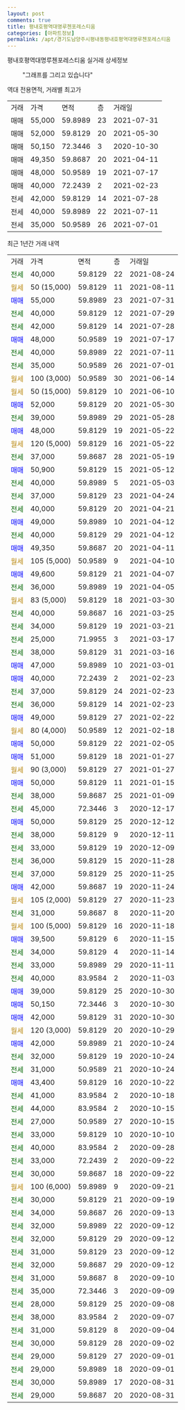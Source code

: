 ```yaml
---
layout: post
comments: true
title: 평내호평역대명루첸포레스티움
categories: [아파트정보]
permalink: /apt/경기도남양주시평내동평내호평역대명루첸포레스티움
---
```


평내호평역대명루첸포레스티움 실거래 상세정보

<script type="text/javascript">
  google.charts.load('current', {'packages':['line', 'corechart']});
  google.charts.setOnLoadCallback(drawChart);

  function drawChart() {
    var data = new google.visualization.DataTable();
    data.addColumn('date', '거래일');
    data.addColumn('number', "매매");
    data.addColumn('number', "전세");
    data.addColumn('number', "전매");

    data.addRows([[new Date(Date.parse("2021-08-24")), null, 40000, null], [new Date(Date.parse("2021-08-11")), null, null, null], [new Date(Date.parse("2021-07-31")), 55000, null, null], [new Date(Date.parse("2021-07-29")), null, 40000, null], [new Date(Date.parse("2021-07-28")), null, 42000, null], [new Date(Date.parse("2021-07-17")), 48000, null, null], [new Date(Date.parse("2021-07-11")), null, 40000, null], [new Date(Date.parse("2021-07-01")), null, 35000, null], [new Date(Date.parse("2021-06-14")), null, null, null], [new Date(Date.parse("2021-06-10")), null, null, null], [new Date(Date.parse("2021-05-30")), 52000, null, null], [new Date(Date.parse("2021-05-28")), null, 39000, null], [new Date(Date.parse("2021-05-22")), 48000, null, null], [new Date(Date.parse("2021-05-22")), null, null, null], [new Date(Date.parse("2021-05-19")), null, 37000, null], [new Date(Date.parse("2021-05-12")), 50900, null, null], [new Date(Date.parse("2021-05-03")), null, 40000, null], [new Date(Date.parse("2021-04-24")), null, 37000, null], [new Date(Date.parse("2021-04-21")), null, 40000, null], [new Date(Date.parse("2021-04-12")), 49000, null, null], [new Date(Date.parse("2021-04-12")), null, 40000, null], [new Date(Date.parse("2021-04-11")), 49350, null, null], [new Date(Date.parse("2021-04-10")), null, null, null], [new Date(Date.parse("2021-04-07")), 49600, null, null], [new Date(Date.parse("2021-04-05")), null, 36000, null], [new Date(Date.parse("2021-03-30")), null, null, null], [new Date(Date.parse("2021-03-25")), null, 40000, null], [new Date(Date.parse("2021-03-21")), null, 34000, null], [new Date(Date.parse("2021-03-17")), null, 25000, null], [new Date(Date.parse("2021-03-16")), null, 38000, null], [new Date(Date.parse("2021-03-01")), 47000, null, null], [new Date(Date.parse("2021-02-23")), 40000, null, null], [new Date(Date.parse("2021-02-23")), null, 37000, null], [new Date(Date.parse("2021-02-23")), null, 36000, null], [new Date(Date.parse("2021-02-22")), 49000, null, null], [new Date(Date.parse("2021-02-18")), null, null, null], [new Date(Date.parse("2021-02-05")), 50000, null, null], [new Date(Date.parse("2021-01-27")), 51000, null, null], [new Date(Date.parse("2021-01-27")), null, null, null], [new Date(Date.parse("2021-01-15")), 50000, null, null], [new Date(Date.parse("2021-01-09")), null, 38000, null], [new Date(Date.parse("2020-12-17")), null, 45000, null], [new Date(Date.parse("2020-12-12")), 50000, null, null], [new Date(Date.parse("2020-12-11")), null, 38000, null], [new Date(Date.parse("2020-12-09")), null, 33000, null], [new Date(Date.parse("2020-11-28")), null, 36000, null], [new Date(Date.parse("2020-11-25")), null, 37000, null], [new Date(Date.parse("2020-11-24")), 42000, null, null], [new Date(Date.parse("2020-11-23")), null, null, null], [new Date(Date.parse("2020-11-20")), null, 31000, null], [new Date(Date.parse("2020-11-18")), null, null, null], [new Date(Date.parse("2020-11-15")), 39500, null, null], [new Date(Date.parse("2020-11-14")), null, 34000, null], [new Date(Date.parse("2020-11-11")), null, 33000, null], [new Date(Date.parse("2020-11-03")), null, 40000, null], [new Date(Date.parse("2020-10-30")), 39000, null, null], [new Date(Date.parse("2020-10-30")), 50150, null, null], [new Date(Date.parse("2020-10-30")), 42000, null, null], [new Date(Date.parse("2020-10-29")), null, null, null], [new Date(Date.parse("2020-10-24")), 42000, null, null], [new Date(Date.parse("2020-10-24")), null, 32000, null], [new Date(Date.parse("2020-10-24")), null, 31000, null], [new Date(Date.parse("2020-10-22")), 43400, null, null], [new Date(Date.parse("2020-10-18")), null, 41000, null], [new Date(Date.parse("2020-10-15")), null, 44000, null], [new Date(Date.parse("2020-10-15")), null, 27000, null], [new Date(Date.parse("2020-10-10")), null, 33000, null], [new Date(Date.parse("2020-09-28")), null, 40000, null], [new Date(Date.parse("2020-09-22")), null, 33000, null], [new Date(Date.parse("2020-09-22")), null, 30000, null], [new Date(Date.parse("2020-09-21")), null, null, null], [new Date(Date.parse("2020-09-19")), null, 30000, null], [new Date(Date.parse("2020-09-13")), null, 34000, null], [new Date(Date.parse("2020-09-12")), null, 32000, null], [new Date(Date.parse("2020-09-12")), null, 32000, null], [new Date(Date.parse("2020-09-12")), null, 31000, null], [new Date(Date.parse("2020-09-12")), null, 32000, null], [new Date(Date.parse("2020-09-10")), null, 31000, null], [new Date(Date.parse("2020-09-09")), null, 35000, null], [new Date(Date.parse("2020-09-08")), null, 28000, null], [new Date(Date.parse("2020-09-07")), null, 38000, null], [new Date(Date.parse("2020-09-04")), null, 31000, null], [new Date(Date.parse("2020-09-02")), null, 30000, null], [new Date(Date.parse("2020-09-01")), null, 29000, null], [new Date(Date.parse("2020-09-01")), null, 29000, null], [new Date(Date.parse("2020-08-31")), null, 30000, null], [new Date(Date.parse("2020-08-31")), null, 29000, null]]);

    var options = {
      hAxis: {
        format: 'yyyy/MM/dd'
      },    
      lineWidth: 0,
      pointsVisible: true,    
      title: '최근 1년간 유형별 실거래가 분포',
      legend: { position: 'bottom' }
    };

    var formatter = new google.visualization.NumberFormat({pattern:'###,###'} );
    formatter.format(data, 1);
    formatter.format(data, 2);
    
    setTimeout(function() {
        var chart = new google.visualization.LineChart(document.getElementById('columnchart_material'));
        chart.draw(data, (options));
        document.getElementById('loading').style.display = 'none';
    }, 1000);
  }
</script>


<div id="loading" style="z-index:20; display: block; margin-left: 35px">"그래프를 그리고 있습니다"</div>
<div id="columnchart_material" style="width: 95%; margin-left: -35px; display: block"></div>

역대 전용면적, 거래별 최고가
<table class="sortable">
    <tr>
      <td>거래</td>
      <td>가격</td>
      <td>면적</td>
      <td>층</td>
      <td>거래일</td>
    </tr>
        <tr>
          <td>매매</td>
          <td>55,000</td>
          <td>59.8989</td>
          <td>23</td>
          <td>2021-07-31</td>
        </tr>            <tr>
          <td>매매</td>
          <td>52,000</td>
          <td>59.8129</td>
          <td>20</td>
          <td>2021-05-30</td>
        </tr>            <tr>
          <td>매매</td>
          <td>50,150</td>
          <td>72.3446</td>
          <td>3</td>
          <td>2020-10-30</td>
        </tr>            <tr>
          <td>매매</td>
          <td>49,350</td>
          <td>59.8687</td>
          <td>20</td>
          <td>2021-04-11</td>
        </tr>            <tr>
          <td>매매</td>
          <td>48,000</td>
          <td>50.9589</td>
          <td>19</td>
          <td>2021-07-17</td>
        </tr>            <tr>
          <td>매매</td>
          <td>40,000</td>
          <td>72.2439</td>
          <td>2</td>
          <td>2021-02-23</td>
        </tr>        
        <tr>
              <td>전세</td>
              <td>42,000</td>
              <td>59.8129</td>
              <td>14</td>
              <td>2021-07-28</td>
            </tr>            <tr>
              <td>전세</td>
              <td>40,000</td>
              <td>59.8989</td>
              <td>22</td>
              <td>2021-07-11</td>
            </tr>            <tr>
              <td>전세</td>
              <td>35,000</td>
              <td>50.9589</td>
              <td>26</td>
              <td>2021-07-01</td>
            </tr>        
    
</table>

최근 1년간 거래 내역

<table class="sortable">
    <tr>
      <td>거래</td>
      <td>가격</td>
      <td>면적</td>
      <td>층</td>
      <td>거래일</td>
    </tr>
    <tr>
      <td><a style="color: darkgreen">전세</a></td>
      <td>40,000</td>
      <td>59.8129</td>
      <td>22</td>
      <td>2021-08-24</td>
    </tr>          <tr>
      <td><a style="color: darkgoldenrod">월세</a></td>
      <td>50 (15,000)</td>
      <td>59.8129</td>
      <td>11</td>
      <td>2021-08-11</td>
    </tr>          <tr>
      <td><a style="color: blue">매매</a></td>
      <td>55,000</td>
      <td>59.8989</td>
      <td>23</td>
      <td>2021-07-31</td>
    </tr>          <tr>
      <td><a style="color: darkgreen">전세</a></td>
      <td>40,000</td>
      <td>59.8129</td>
      <td>12</td>
      <td>2021-07-29</td>
    </tr>          <tr>
      <td><a style="color: darkgreen">전세</a></td>
      <td>42,000</td>
      <td>59.8129</td>
      <td>14</td>
      <td>2021-07-28</td>
    </tr>          <tr>
      <td><a style="color: blue">매매</a></td>
      <td>48,000</td>
      <td>50.9589</td>
      <td>19</td>
      <td>2021-07-17</td>
    </tr>          <tr>
      <td><a style="color: darkgreen">전세</a></td>
      <td>40,000</td>
      <td>59.8989</td>
      <td>22</td>
      <td>2021-07-11</td>
    </tr>          <tr>
      <td><a style="color: darkgreen">전세</a></td>
      <td>35,000</td>
      <td>50.9589</td>
      <td>26</td>
      <td>2021-07-01</td>
    </tr>          <tr>
      <td><a style="color: darkgoldenrod">월세</a></td>
      <td>100 (3,000)</td>
      <td>50.9589</td>
      <td>30</td>
      <td>2021-06-14</td>
    </tr>          <tr>
      <td><a style="color: darkgoldenrod">월세</a></td>
      <td>50 (15,000)</td>
      <td>59.8129</td>
      <td>10</td>
      <td>2021-06-10</td>
    </tr>          <tr>
      <td><a style="color: blue">매매</a></td>
      <td>52,000</td>
      <td>59.8129</td>
      <td>20</td>
      <td>2021-05-30</td>
    </tr>          <tr>
      <td><a style="color: darkgreen">전세</a></td>
      <td>39,000</td>
      <td>59.8989</td>
      <td>29</td>
      <td>2021-05-28</td>
    </tr>          <tr>
      <td><a style="color: blue">매매</a></td>
      <td>48,000</td>
      <td>59.8129</td>
      <td>19</td>
      <td>2021-05-22</td>
    </tr>          <tr>
      <td><a style="color: darkgoldenrod">월세</a></td>
      <td>120 (5,000)</td>
      <td>59.8129</td>
      <td>16</td>
      <td>2021-05-22</td>
    </tr>          <tr>
      <td><a style="color: darkgreen">전세</a></td>
      <td>37,000</td>
      <td>59.8687</td>
      <td>28</td>
      <td>2021-05-19</td>
    </tr>          <tr>
      <td><a style="color: blue">매매</a></td>
      <td>50,900</td>
      <td>59.8129</td>
      <td>15</td>
      <td>2021-05-12</td>
    </tr>          <tr>
      <td><a style="color: darkgreen">전세</a></td>
      <td>40,000</td>
      <td>59.8989</td>
      <td>5</td>
      <td>2021-05-03</td>
    </tr>          <tr>
      <td><a style="color: darkgreen">전세</a></td>
      <td>37,000</td>
      <td>59.8129</td>
      <td>23</td>
      <td>2021-04-24</td>
    </tr>          <tr>
      <td><a style="color: darkgreen">전세</a></td>
      <td>40,000</td>
      <td>59.8129</td>
      <td>20</td>
      <td>2021-04-21</td>
    </tr>          <tr>
      <td><a style="color: blue">매매</a></td>
      <td>49,000</td>
      <td>59.8989</td>
      <td>10</td>
      <td>2021-04-12</td>
    </tr>          <tr>
      <td><a style="color: darkgreen">전세</a></td>
      <td>40,000</td>
      <td>59.8129</td>
      <td>29</td>
      <td>2021-04-12</td>
    </tr>          <tr>
      <td><a style="color: blue">매매</a></td>
      <td>49,350</td>
      <td>59.8687</td>
      <td>20</td>
      <td>2021-04-11</td>
    </tr>          <tr>
      <td><a style="color: darkgoldenrod">월세</a></td>
      <td>105 (5,000)</td>
      <td>50.9589</td>
      <td>9</td>
      <td>2021-04-10</td>
    </tr>          <tr>
      <td><a style="color: blue">매매</a></td>
      <td>49,600</td>
      <td>59.8129</td>
      <td>21</td>
      <td>2021-04-07</td>
    </tr>          <tr>
      <td><a style="color: darkgreen">전세</a></td>
      <td>36,000</td>
      <td>59.8989</td>
      <td>19</td>
      <td>2021-04-05</td>
    </tr>          <tr>
      <td><a style="color: darkgoldenrod">월세</a></td>
      <td>83 (5,000)</td>
      <td>59.8129</td>
      <td>18</td>
      <td>2021-03-30</td>
    </tr>          <tr>
      <td><a style="color: darkgreen">전세</a></td>
      <td>40,000</td>
      <td>59.8687</td>
      <td>16</td>
      <td>2021-03-25</td>
    </tr>          <tr>
      <td><a style="color: darkgreen">전세</a></td>
      <td>34,000</td>
      <td>59.8129</td>
      <td>19</td>
      <td>2021-03-21</td>
    </tr>          <tr>
      <td><a style="color: darkgreen">전세</a></td>
      <td>25,000</td>
      <td>71.9955</td>
      <td>3</td>
      <td>2021-03-17</td>
    </tr>          <tr>
      <td><a style="color: darkgreen">전세</a></td>
      <td>38,000</td>
      <td>59.8129</td>
      <td>31</td>
      <td>2021-03-16</td>
    </tr>          <tr>
      <td><a style="color: blue">매매</a></td>
      <td>47,000</td>
      <td>59.8989</td>
      <td>10</td>
      <td>2021-03-01</td>
    </tr>          <tr>
      <td><a style="color: blue">매매</a></td>
      <td>40,000</td>
      <td>72.2439</td>
      <td>2</td>
      <td>2021-02-23</td>
    </tr>          <tr>
      <td><a style="color: darkgreen">전세</a></td>
      <td>37,000</td>
      <td>59.8129</td>
      <td>24</td>
      <td>2021-02-23</td>
    </tr>          <tr>
      <td><a style="color: darkgreen">전세</a></td>
      <td>36,000</td>
      <td>59.8129</td>
      <td>14</td>
      <td>2021-02-23</td>
    </tr>          <tr>
      <td><a style="color: blue">매매</a></td>
      <td>49,000</td>
      <td>59.8129</td>
      <td>27</td>
      <td>2021-02-22</td>
    </tr>          <tr>
      <td><a style="color: darkgoldenrod">월세</a></td>
      <td>80 (4,000)</td>
      <td>50.9589</td>
      <td>12</td>
      <td>2021-02-18</td>
    </tr>          <tr>
      <td><a style="color: blue">매매</a></td>
      <td>50,000</td>
      <td>59.8129</td>
      <td>22</td>
      <td>2021-02-05</td>
    </tr>          <tr>
      <td><a style="color: blue">매매</a></td>
      <td>51,000</td>
      <td>59.8129</td>
      <td>18</td>
      <td>2021-01-27</td>
    </tr>          <tr>
      <td><a style="color: darkgoldenrod">월세</a></td>
      <td>90 (3,000)</td>
      <td>59.8129</td>
      <td>27</td>
      <td>2021-01-27</td>
    </tr>          <tr>
      <td><a style="color: blue">매매</a></td>
      <td>50,000</td>
      <td>59.8129</td>
      <td>11</td>
      <td>2021-01-15</td>
    </tr>          <tr>
      <td><a style="color: darkgreen">전세</a></td>
      <td>38,000</td>
      <td>59.8687</td>
      <td>25</td>
      <td>2021-01-09</td>
    </tr>          <tr>
      <td><a style="color: darkgreen">전세</a></td>
      <td>45,000</td>
      <td>72.3446</td>
      <td>3</td>
      <td>2020-12-17</td>
    </tr>          <tr>
      <td><a style="color: blue">매매</a></td>
      <td>50,000</td>
      <td>59.8129</td>
      <td>25</td>
      <td>2020-12-12</td>
    </tr>          <tr>
      <td><a style="color: darkgreen">전세</a></td>
      <td>38,000</td>
      <td>59.8129</td>
      <td>9</td>
      <td>2020-12-11</td>
    </tr>          <tr>
      <td><a style="color: darkgreen">전세</a></td>
      <td>33,000</td>
      <td>59.8129</td>
      <td>19</td>
      <td>2020-12-09</td>
    </tr>          <tr>
      <td><a style="color: darkgreen">전세</a></td>
      <td>36,000</td>
      <td>59.8129</td>
      <td>15</td>
      <td>2020-11-28</td>
    </tr>          <tr>
      <td><a style="color: darkgreen">전세</a></td>
      <td>37,000</td>
      <td>59.8129</td>
      <td>25</td>
      <td>2020-11-25</td>
    </tr>          <tr>
      <td><a style="color: blue">매매</a></td>
      <td>42,000</td>
      <td>59.8687</td>
      <td>19</td>
      <td>2020-11-24</td>
    </tr>          <tr>
      <td><a style="color: darkgoldenrod">월세</a></td>
      <td>105 (2,000)</td>
      <td>59.8129</td>
      <td>27</td>
      <td>2020-11-23</td>
    </tr>          <tr>
      <td><a style="color: darkgreen">전세</a></td>
      <td>31,000</td>
      <td>59.8687</td>
      <td>8</td>
      <td>2020-11-20</td>
    </tr>          <tr>
      <td><a style="color: darkgoldenrod">월세</a></td>
      <td>100 (5,000)</td>
      <td>59.8129</td>
      <td>16</td>
      <td>2020-11-18</td>
    </tr>          <tr>
      <td><a style="color: blue">매매</a></td>
      <td>39,500</td>
      <td>59.8129</td>
      <td>6</td>
      <td>2020-11-15</td>
    </tr>          <tr>
      <td><a style="color: darkgreen">전세</a></td>
      <td>34,000</td>
      <td>59.8129</td>
      <td>4</td>
      <td>2020-11-14</td>
    </tr>          <tr>
      <td><a style="color: darkgreen">전세</a></td>
      <td>33,000</td>
      <td>59.8989</td>
      <td>29</td>
      <td>2020-11-11</td>
    </tr>          <tr>
      <td><a style="color: darkgreen">전세</a></td>
      <td>40,000</td>
      <td>83.9584</td>
      <td>2</td>
      <td>2020-11-03</td>
    </tr>          <tr>
      <td><a style="color: blue">매매</a></td>
      <td>39,000</td>
      <td>59.8129</td>
      <td>25</td>
      <td>2020-10-30</td>
    </tr>          <tr>
      <td><a style="color: blue">매매</a></td>
      <td>50,150</td>
      <td>72.3446</td>
      <td>3</td>
      <td>2020-10-30</td>
    </tr>          <tr>
      <td><a style="color: blue">매매</a></td>
      <td>42,000</td>
      <td>59.8129</td>
      <td>31</td>
      <td>2020-10-30</td>
    </tr>          <tr>
      <td><a style="color: darkgoldenrod">월세</a></td>
      <td>120 (3,000)</td>
      <td>59.8129</td>
      <td>20</td>
      <td>2020-10-29</td>
    </tr>          <tr>
      <td><a style="color: blue">매매</a></td>
      <td>42,000</td>
      <td>59.8989</td>
      <td>21</td>
      <td>2020-10-24</td>
    </tr>          <tr>
      <td><a style="color: darkgreen">전세</a></td>
      <td>32,000</td>
      <td>59.8129</td>
      <td>19</td>
      <td>2020-10-24</td>
    </tr>          <tr>
      <td><a style="color: darkgreen">전세</a></td>
      <td>31,000</td>
      <td>50.9589</td>
      <td>21</td>
      <td>2020-10-24</td>
    </tr>          <tr>
      <td><a style="color: blue">매매</a></td>
      <td>43,400</td>
      <td>59.8129</td>
      <td>16</td>
      <td>2020-10-22</td>
    </tr>          <tr>
      <td><a style="color: darkgreen">전세</a></td>
      <td>41,000</td>
      <td>83.9584</td>
      <td>2</td>
      <td>2020-10-18</td>
    </tr>          <tr>
      <td><a style="color: darkgreen">전세</a></td>
      <td>44,000</td>
      <td>83.9584</td>
      <td>2</td>
      <td>2020-10-15</td>
    </tr>          <tr>
      <td><a style="color: darkgreen">전세</a></td>
      <td>27,000</td>
      <td>50.9589</td>
      <td>27</td>
      <td>2020-10-15</td>
    </tr>          <tr>
      <td><a style="color: darkgreen">전세</a></td>
      <td>33,000</td>
      <td>59.8129</td>
      <td>10</td>
      <td>2020-10-10</td>
    </tr>          <tr>
      <td><a style="color: darkgreen">전세</a></td>
      <td>40,000</td>
      <td>83.9584</td>
      <td>2</td>
      <td>2020-09-28</td>
    </tr>          <tr>
      <td><a style="color: darkgreen">전세</a></td>
      <td>33,000</td>
      <td>72.2439</td>
      <td>2</td>
      <td>2020-09-22</td>
    </tr>          <tr>
      <td><a style="color: darkgreen">전세</a></td>
      <td>30,000</td>
      <td>59.8687</td>
      <td>18</td>
      <td>2020-09-22</td>
    </tr>          <tr>
      <td><a style="color: darkgoldenrod">월세</a></td>
      <td>100 (6,000)</td>
      <td>59.8989</td>
      <td>9</td>
      <td>2020-09-21</td>
    </tr>          <tr>
      <td><a style="color: darkgreen">전세</a></td>
      <td>30,000</td>
      <td>59.8129</td>
      <td>21</td>
      <td>2020-09-19</td>
    </tr>          <tr>
      <td><a style="color: darkgreen">전세</a></td>
      <td>34,000</td>
      <td>59.8687</td>
      <td>26</td>
      <td>2020-09-13</td>
    </tr>          <tr>
      <td><a style="color: darkgreen">전세</a></td>
      <td>32,000</td>
      <td>59.8989</td>
      <td>22</td>
      <td>2020-09-12</td>
    </tr>          <tr>
      <td><a style="color: darkgreen">전세</a></td>
      <td>32,000</td>
      <td>59.8129</td>
      <td>29</td>
      <td>2020-09-12</td>
    </tr>          <tr>
      <td><a style="color: darkgreen">전세</a></td>
      <td>31,000</td>
      <td>59.8129</td>
      <td>23</td>
      <td>2020-09-12</td>
    </tr>          <tr>
      <td><a style="color: darkgreen">전세</a></td>
      <td>32,000</td>
      <td>59.8687</td>
      <td>29</td>
      <td>2020-09-12</td>
    </tr>          <tr>
      <td><a style="color: darkgreen">전세</a></td>
      <td>31,000</td>
      <td>59.8687</td>
      <td>8</td>
      <td>2020-09-10</td>
    </tr>          <tr>
      <td><a style="color: darkgreen">전세</a></td>
      <td>35,000</td>
      <td>72.3446</td>
      <td>3</td>
      <td>2020-09-09</td>
    </tr>          <tr>
      <td><a style="color: darkgreen">전세</a></td>
      <td>28,000</td>
      <td>59.8129</td>
      <td>25</td>
      <td>2020-09-08</td>
    </tr>          <tr>
      <td><a style="color: darkgreen">전세</a></td>
      <td>38,000</td>
      <td>83.9584</td>
      <td>2</td>
      <td>2020-09-07</td>
    </tr>          <tr>
      <td><a style="color: darkgreen">전세</a></td>
      <td>31,000</td>
      <td>59.8129</td>
      <td>8</td>
      <td>2020-09-04</td>
    </tr>          <tr>
      <td><a style="color: darkgreen">전세</a></td>
      <td>30,000</td>
      <td>59.8129</td>
      <td>28</td>
      <td>2020-09-02</td>
    </tr>          <tr>
      <td><a style="color: darkgreen">전세</a></td>
      <td>29,000</td>
      <td>59.8129</td>
      <td>27</td>
      <td>2020-09-01</td>
    </tr>          <tr>
      <td><a style="color: darkgreen">전세</a></td>
      <td>29,000</td>
      <td>59.8989</td>
      <td>18</td>
      <td>2020-09-01</td>
    </tr>          <tr>
      <td><a style="color: darkgreen">전세</a></td>
      <td>30,000</td>
      <td>59.8989</td>
      <td>17</td>
      <td>2020-08-31</td>
    </tr>          <tr>
      <td><a style="color: darkgreen">전세</a></td>
      <td>29,000</td>
      <td>59.8687</td>
      <td>20</td>
      <td>2020-08-31</td>
    </tr>      </table>


